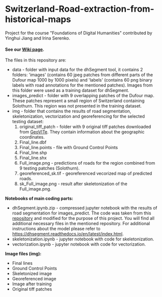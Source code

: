 # Switzerland-Road-extraction-from-historical-maps
Project for the course "Foundations of Digital Humanities" contributed by Yinghui Jiang and Irina Serenko.
#### See our [Wiki page](http://fdh.epfl.ch/index.php/Switzerland_Road_extraction_from_historical_maps).

The files in this repository are:
* data - folder with input data for the dhSegment tool, it contains 2 folders: 'images' (contains 60 jpeg patches from different parts of the Dufour map 1000 by 1000 pixels) and 'labels' (contains 60 png binary labels with road annotations for the mentioned patches). Images from this folder were used as a training dataset for dhSegment.
* images_predict - folder with 9 overlapping patches of the Dufour map. These patches represent a small region of Switzerland containing Solothurn. This region was not presented in the training dataset.
* img - folder that contains the results of road segmentation, skeletonization, vectorization and georeferencing for the selected testing dataset:
    1) original_tiff_patch - folder with 9 original tiff patches downloaded from [GeoVITe](https://geovite.ethz.ch). They contain information about the geographic coordinates.
    2) Final_line.dbf
    3) Final_line.points - file with Ground Control Points
    4) Final_line.shp
    5) Final_line.shx
    6) Full_image.png - predictions of roads for the region combined from 9 testing patches (Solothurn).
    7) georeferenced_sk.tif - georeferenced vecorized map of predicted roads.
    8) sk_Full_image.png - result after skeletonization of the Full_image.png.

**Notebooks of main coding parts:**
* dhSegment.ipynb.zip - compressed jupyter notebook with the results of road segmentation for images_predict. The code was taken from this [repository](https://github.com/dhlab-epfl/dhSegment-torch) and modified for the purpose of this project. You will find all additional necessary files in the mentioned repository. For additional instructions about the model please refer to https://dhsegment.readthedocs.io/en/latest/index.html.
* skeletonization.ipynb - jupyter notebook with code for skeletonization.
* vectorization.ipynb - jupyter notebook with code for vectorization.

**Image files (img):**
* Final lines
* Ground Control Points
* Skeletonized image
* Georeferenced image
* Image after training
* Original tiff patches 







